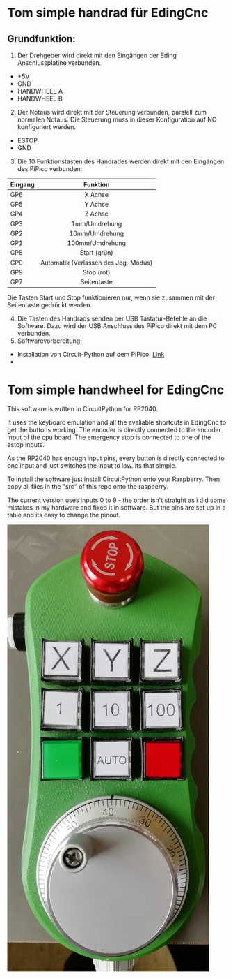 # Tom simple handrad für EdingCnc
## Grundfunktion:
  1.  Der Drehgeber wird direkt mit den Eingängen der Eding Anschlussplatine verbunden.
  * +5V 
  * GND
  * HANDWHEEL A
  * HANDWHEEL B
  2.  Der Notaus wird direkt mit der Steuerung verbunden, paralell zum normalen Notaus. Die Steuerung muss in dieser Konfiguration auf NO konfiguriert werden. 
  * ESTOP
  * GND
  3. Die 10 Funktionstasten des Handrades werden direkt mit den Eingängen des PiPico verbunden:

| Eingang        | Funktion |
| ------------- |:-------------:|
| GP6 | X Achse |
| GP5 | Y Achse |
| GP4 | Z Achse |
| GP3 | 1mm/Umdrehung |
| GP2 | 10mm/Umdrehung |
| GP1 | 100mm/Umdrehung |
| GP8 | Start (grün) |
| GP0 | Automatik (Verlassen des Jog-Modus) |
| GP9 | Stop (rot) |
| GP7 | Seitentaste |

Die Tasten Start und Stop funktionieren nur, wenn sie zusammen mit der Seitentaste gedrückt werden.

  4.  Die Tasten des Handrads senden per USB Tastatur-Befehle an die Software. Dazu wird der USB Anschluss des PiPico direkt mit dem PC verbunden.
  5.  Softwarevorbereitung:
  * Installation von Circuit-Python auf dem PiPico: [Link](https://www.elektronik-kompendium.de/sites/raspberry-pi/2706221.htm)
  * 






# Tom simple handwheel for EdingCnc

This software is written in CircuitPython for RP2040.

It uses the keyboard emulation and all the avaliable shortcuts in EdingCnc to get the buttons working.
The encoder is directly connected to the encoder input of the cpu board. The emergency stop is connected to one of the estop inputs.

As the RP2040 has enough input pins, every button is directly connected to one input and just switches the input to low. Its that simple.

To install the software just install CircuitPython onto your Raspberry. Then copy all files in the "src" of this repo onto the raspberry.

The current version uses inputs 0 to 9 - the order isn't straight as i did some mistakes in my hardware and fixed it in software.
But the pins are set up in a table and its easy to change the pinout.

![Handwheel](https://github.com/TheBlueManCoding/tshwEdingCnc/blob/main/img/Layout.jpg)
